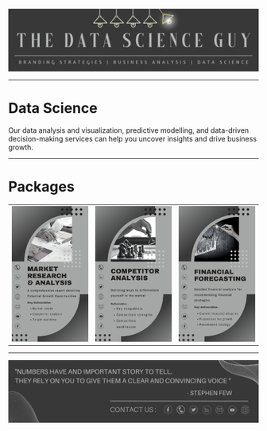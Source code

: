 <p align="center"><a href="https://github.com/Mihir-Ai-lab/The_Data_Science_Guy"><img src="https://github.com/Mihir-Ai-lab/The_Data_Science_Guy/blob/main/Images/Notebook%20Header.png"></a></p>

---
# Data Science

Our data analysis and visualization, predictive modelling, and data-driven decision-making services can help you uncover insights and drive business growth.

---
# Packages

| | | |
|:--|:--|:--|
| <a href="https://wa.me/p/8833672030036565/917021684214"><img src="https://github.com/Mihir-Ai-lab/The_Data_Science_Guy/blob/main/Services/Business%20Analysis/Market%20research%20%26%20Analysis.png"> | <a href="https://wa.me/p/6266020470098938/917021684214"><img src="https://github.com/Mihir-Ai-lab/The_Data_Science_Guy/blob/main/Services/Business%20Analysis/Competitor%20Analysis.png"> | <a href="https://wa.me/p/9072742359432727/917021684214"><img src="https://github.com/Mihir-Ai-lab/The_Data_Science_Guy/blob/main/Services/Business%20Analysis/Financial%20Forecasting.png">

---
<p align="center"><a href="https://thedatascienceguy.go.studio/"><img src="https://github.com/Mihir-Ai-lab/The_Data_Science_Guy/blob/main/Images/Notebook%20Footer.png"></a></p>
